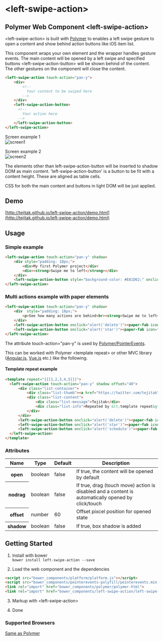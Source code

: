 # &lt;left-swipe-action&gt;

## Polymer Web Component &lt;left-swipe-action&gt;

&lt;left-swipe-action&gt; is built with [Polymer](http://www.polymer-project.org/) to enables a left swipe gesture to open a content and show behind action buttons like iOS item list.

This component wraps your own element and the wrapper handles gesture events. The main content will be opened by a left swipe and specified buttons &lt;left-swipe-action-button&gt; will be shown behind of the content. The other gestures on the component will close the content.

```html
<left-swipe-action touch-action="pan-y">
    <div>
        <!-- 
          Your content to be swiped here
        -->
    </div>
    <left-swipe-action-button>
      <!-- 
        Your action here
      -->
    </left-swipe-action-button>
</left-swipe-action>
```

Screen example 1  
![screen1](http://www.tejitak.com/blog/wp-content/uploads/2014/08/%E3%82%B9%E3%82%AF%E3%83%AA%E3%83%BC%E3%83%B3%E3%82%B7%E3%83%A7%E3%83%83%E3%83%88-2014-08-07-12.10.16.png)


Screen example 2  
![screen2](http://www.tejitak.com/blog/wp-content/uploads/2014/08/%E3%82%B9%E3%82%AF%E3%83%AA%E3%83%BC%E3%83%B3%E3%82%B7%E3%83%A7%E3%83%83%E3%83%88-2014-08-07-12.04.19.png)


The elements other than left-swipe-action-button will be inserted to shadow DOM as main content.
'left-swipe-action-button' is a button to be fit with a content height. These are aligned as table cells.

CSS for both the main content and buttons in light DOM will be just applied.

## Demo
[http://tejitak.github.io/left-swipe-action/demo.html](http://tejitak.github.io/left-swipe-action/demo.html)

## Usage

### Simple example
```html
<left-swipe-action touch-action="pan-y" shadow>
    <div style="padding: 18px;">
        <div>My first Polymer project</div>
        <div><strong>Swipe me to left</strong></div>
    </div>
    <left-swipe-action-button style="background-color: #E81D62;" onclick="alert('delete')">Delete</left-swipe-action-button>
</left-swipe-action>
```

### Multi actions example with paper elements
```html
<left-swipe-action touch-action="pan-y" shadow>
    <div  style="padding: 18px;">
        <p>See how many actions are behind<br><strong>Swipe me to left</strong></p>
    </div>
    <left-swipe-action-button onclick="alert('delete')"><paper-fab icon="delete"></paper-fab></left-swipe-action-button>
    <left-swipe-action-button onclick="alert('star')"><paper-fab icon="star"></paper-fab></left-swipe-action-button>
</left-swipe-action>
```

The attribute touch-action="pan-y" is used by [Polymer/PointerEvents](https://github.com/Polymer/PointerEvents).

This can be worked with Polymer &lt;template repeat&gt; or other MVC library ([Angular.js](https://angularjs.org/), [Vue.js](http://vuejs.org/) etc.) like the following.

#### Template repeat example

```html
<template repeat="{{[1,2,3,4,5]}}">
  <left-swipe-action touch-action="pan-y" shadow offset="40">
      <div class="list-container">
          <div class="list-thumb"><a href="https://twitter.com/tejitak" target="_blank"><paper-icon-button icon="social:person"></paper-icon-button></a></div>
          <div class="list-content">
              <div class="list-message">Tejitak</div>
              <div class="list-info">Repeated by &lt;template repeat&gt; ...</div>
          </div>
      </div>
      <left-swipe-action-button onclick="alert('delete')"><paper-fab icon="delete"></paper-fab></left-swipe-action-button>
      <left-swipe-action-button onclick="alert('star')"><paper-fab icon="star"></paper-fab></left-swipe-action-button>
      <left-swipe-action-button onclick="alert('schedule')"><paper-fab icon="schedule"></paper-fab></left-swipe-action-button>
  </left-swipe-action>
</template>
```

### Attributes
<table>
<thead>
<tr>
<th>Name</th>
<th>Type</th>
<th>Default</th>
<th>Description</th>
</tr>
</thead>
<tbody>
<tr>
<th>open</th>
<td>boolean</td>
<td>false</td>
<td>If true, the content will be opened by default</td>
</tr>
<tr>
<th>nodrag</th>
<td>boolean</td>
<td>false</td>
<td>If true, drag (touch move) action is disabled and a content is automatically opened by click/touch</td>
</tr>
<tr>
<th>offset</th>
<td>number</td>
<td>60</td>
<td>Offset pixcel position for opened state</td>
</tr>
<tr>
<th>shadow</th>
<td>boolean</td>
<td>false</td>
<td>If true, box shadow is added</td>
</tr>
</tbody>
</table>


## Getting Started

1. Install with bower  
`bower install left-swipe-action --save`

2. Load the web component and the dependencies

```html
<script src="bower_components/platform/platform.js"></script>
<script src="bower_components/pointerevents-polyfill/pointerevents.min.js"></script>
<link rel="import" href="bower_components/polymer/polymer.html">
<link rel="import" href="bower_components/left-swipe-action/left-swipe-action.html">
```

3. Markup with &lt;left-swipe-action&gt;

4. Done

### Supported Browsers

[Same as Polymer](http://www.polymer-project.org/resources/compatibility.html)
